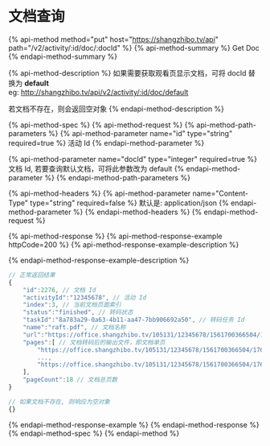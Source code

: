 # 文档查询

{% api-method method="put" host="https://shangzhibo.tv/api" path="/v2/activity/:id/doc/:docId" %}
{% api-method-summary %}
Get Doc
{% endapi-method-summary %}

{% api-method-description %}
如果需要获取观看页显示文档，可将 docId 替换为 **default**  
eg: http://shangzhibo.tv/api/v2/activity/:id/doc/default   
  
若文档不存在，则会返回空对象
{% endapi-method-description %}

{% api-method-spec %}
{% api-method-request %}
{% api-method-path-parameters %}
{% api-method-parameter name="id" type="string" required=true %}
活动 Id
{% endapi-method-parameter %}

{% api-method-parameter name="docId" type="integer" required=true %}
文档 Id, 若要查询默认文档，可将此参数改为 default
{% endapi-method-parameter %}
{% endapi-method-path-parameters %}

{% api-method-headers %}
{% api-method-parameter name="Content-Type" type="string" required=false %}
默认是: application/json
{% endapi-method-parameter %}
{% endapi-method-headers %}
{% endapi-method-request %}

{% api-method-response %}
{% api-method-response-example httpCode=200 %}
{% api-method-response-example-description %}

{% endapi-method-response-example-description %}

```javascript
// 正常返回结果
{
    "id":2276, // 文档 Id
    "activityId":"12345678", // 活动 Id
    "index":3, // 当前文档页面索引
    "status":"finished", // 转码状态
    "taskId":"8a783a29-0a63-4b11-aa47-7bb906692a50", // 转码任务 Id
    "name":"raft.pdf", // 文档名称
    "url":"https://office.shangzhibo.tv/105131/12345678/1561700366504/176afec0-9967-11e9-901e-b90909ae0323.pdf", // 文档原始地址
    "pages":[ // 文档转码后的输出文件，即文档单页
        "https://office.shangzhibo.tv/105131/12345678/1561700366504/176afec0-9967-11e9-901e-b90909ae0323-1.jpg",
        ...,
        "https://office.shangzhibo.tv/105131/12345678/1561700366504/176afec0-9967-11e9-901e-b90909ae0323-18.jpg"
    ],
    "pageCount":18 // 文档总页数
}

// 如果文档不存在, 则响应为空对象
{}
```
{% endapi-method-response-example %}
{% endapi-method-response %}
{% endapi-method-spec %}
{% endapi-method %}

